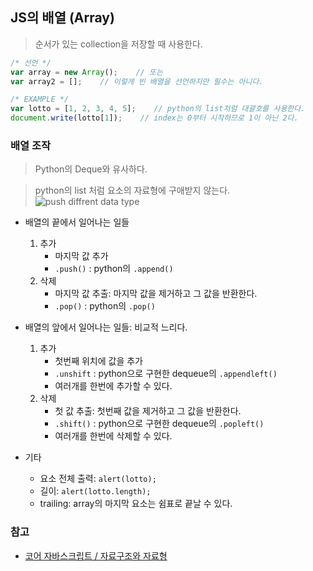 ## JS의 배열 (Array)
> 순서가 있는 collection을 저장할 때 사용한다.

```js
/* 선언 */
var array = new Array();    // 또는
var array2 = [];    // 이렇게 빈 배열을 선언하지만 필수는 아니다.

/* EXAMPLE */
var lotto = [1, 2, 3, 4, 5];    // python의 list처럼 대괄호를 사용한다.
document.write(lotto[1]);    // index는 0부터 시작하므로 1이 아닌 2다.
```

### 배열 조작
> Python의 Deque와 유사하다.

> python의 list 처럼 요소의 자료형에 구애받지 않는다.
![push diffrent data type](https://user-images.githubusercontent.com/60145951/152653861-bdd16786-38d7-43a1-a67d-d1f1681809aa.png)

- 배열의 끝에서 일어나는 일들
    1. 추가
        - 마지막 값 추가
        - `.push()` : python의 `.append()`
    2. 삭제
        - 마지막 값 추출: 마지막 값을 제거하고 그 값을 반환한다.
        - `.pop()` : python의 `.pop()`
- 배열의 앞에서 일어나는 일들: 비교적 느리다.
    1. 추가
        - 첫번째 위치에 값을 추가
        - `.unshift` : python으로 구현한 dequeue의 `.appendleft()`
        - 여러개를 한번에 추가할 수 있다.
    2. 삭제
        - 첫 값 추출: 첫번째 값을 제거하고 그 값을 반환한다.
        - `.shift()` : python으로 구현한 dequeue의 `.popleft()`
        - 여러개를 한번에 삭제할 수 있다.

- 기타
    - 요소 전체 출력: `alert(lotto);`
    - 길이: `alert(lotto.length);`
    - trailing: array의 마지막 요소는 쉼표로 끝날 수 있다.

### 참고
- [코어 자바스크립트 / 자료구조와 자료형](https://ko.javascript.info/array)